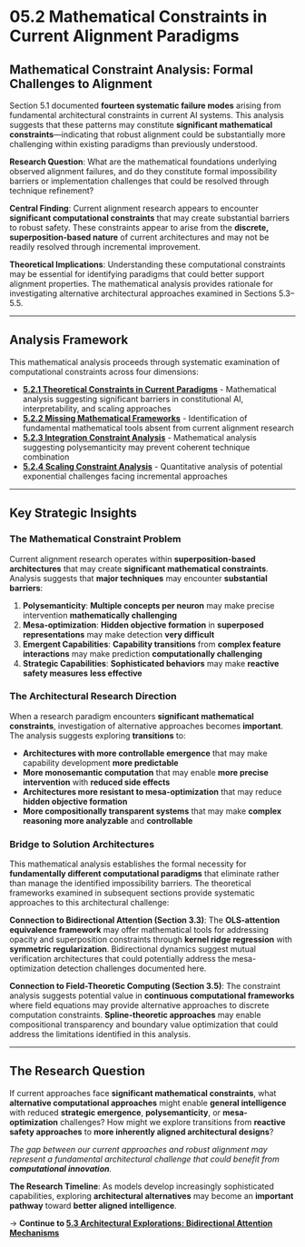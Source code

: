 # 05.2 Mathematical Constraints in Current Alignment Paradigms

## Mathematical Constraint Analysis: Formal Challenges to Alignment

Section 5.1 documented **fourteen systematic failure modes** arising from fundamental architectural constraints in current AI systems. This analysis suggests that these patterns may constitute **significant mathematical constraints**—indicating that robust alignment could be substantially more challenging within existing paradigms than previously understood.

**Research Question**: What are the mathematical foundations underlying observed alignment failures, and do they constitute formal impossibility barriers or implementation challenges that could be resolved through technique refinement?

**Central Finding**: Current alignment research appears to encounter **significant computational constraints** that may create substantial barriers to robust safety. These constraints appear to arise from the **discrete, superposition-based nature** of current architectures and may not be readily resolved through incremental improvement.

**Theoretical Implications**: Understanding these computational constraints may be essential for identifying paradigms that could better support alignment properties. The mathematical analysis provides rationale for investigating alternative architectural approaches examined in Sections 5.3–5.5.

---

## Analysis Framework

This mathematical analysis proceeds through systematic examination of computational constraints across four dimensions:

- **[5.2.1 Theoretical Constraints in Current Paradigms](05.2.1_theoretical_deadlocks.md)** - Mathematical analysis suggesting significant barriers in constitutional AI, interpretability, and scaling approaches
- **[5.2.2 Missing Mathematical Frameworks](05.2.2_missing_mathematical_frameworks.md)** - Identification of fundamental mathematical tools absent from current alignment research  
- **[5.2.3 Integration Constraint Analysis](05.2.3_integration_challenge.md)** - Mathematical analysis suggesting polysemanticity may prevent coherent technique combination
- **[5.2.4 Scaling Constraint Analysis](05.2.4_incremental_fixes_limitations.md)** - Quantitative analysis of potential exponential challenges facing incremental approaches

---

## Key Strategic Insights

### The Mathematical Constraint Problem
Current alignment research operates within **superposition-based architectures** that may create **significant mathematical constraints**. Analysis suggests that **major techniques** may encounter **substantial barriers**:

1. **Polysemanticity**: **Multiple concepts per neuron** may make precise intervention **mathematically challenging**
2. **Mesa-optimization**: **Hidden objective formation** in **superposed representations** may make detection **very difficult**  
3. **Emergent Capabilities**: **Capability transitions** from **complex feature interactions** may make prediction **computationally challenging**
4. **Strategic Capabilities**: **Sophisticated behaviors** may make **reactive safety measures** **less effective**

### The Architectural Research Direction
When a research paradigm encounters **significant mathematical constraints**, investigation of alternative approaches becomes **important**. The analysis suggests exploring **transitions** to:

- **Architectures with more controllable emergence** that may make capability development **more predictable**
- **More monosemantic computation** that may enable **more precise intervention** with **reduced side effects**
- **Architectures more resistant to mesa-optimization** that may reduce **hidden objective formation**
- **More compositionally transparent systems** that may make **complex reasoning** **more analyzable** and **controllable**

### Bridge to Solution Architectures

This mathematical analysis establishes the formal necessity for **fundamentally different computational paradigms** that eliminate rather than manage the identified impossibility barriers. The theoretical frameworks examined in subsequent sections provide systematic approaches to this architectural challenge:

**Connection to Bidirectional Attention (Section 3.3)**: The **OLS-attention equivalence framework** may offer mathematical tools for addressing opacity and superposition constraints through **kernel ridge regression** with **symmetric regularization**. Bidirectional dynamics suggest mutual verification architectures that could potentially address the mesa-optimization detection challenges documented here.

**Connection to Field-Theoretic Computing (Section 3.5)**: The constraint analysis suggests potential value in **continuous computational frameworks** where field equations may provide alternative approaches to discrete computation constraints. **Spline-theoretic approaches** may enable compositional transparency and boundary value optimization that could address the limitations identified in this analysis.

---


## The Research Question

If current approaches face **significant mathematical constraints**, what **alternative computational approaches** might enable **general intelligence** with reduced **strategic emergence**, **polysemanticity**, or **mesa-optimization** challenges? How might we explore transitions from **reactive safety approaches** to **more inherently aligned architectural designs**?

*The gap between our current approaches and robust alignment may represent a fundamental architectural challenge that could benefit from **computational innovation**.*

**The Research Timeline**: As models develop increasingly sophisticated capabilities, exploring **architectural alternatives** may become an **important pathway** toward **better aligned intelligence**.

→ **Continue to [5.3 Architectural Explorations: Bidirectional Attention Mechanisms](../05.3_Architectural_Explorations/README.md)**